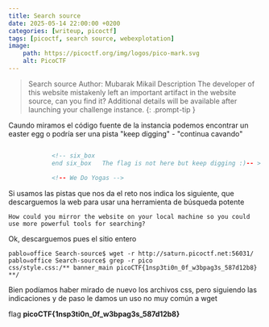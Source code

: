 ```yaml
---
title: Search source
date: 2025-05-14 22:00:00 +0200
categories: [writeup, picoctf]
tags: [picoctf, search source, webexplotation]     
image:
    path: https://picoctf.org/img/logos/pico-mark.svg
    alt: PicoCTF
---
```


>Search source
Author: Mubarak Mikail
Description
The developer of this website mistakenly left an important artifact in the website source, can you find it?
Additional details will be available after launching your challenge instance.
{: .prompt-tip }

Caundo miramos el código fuente de la instancia podemos encontrar un easter egg o podría ser una pista "keep digging" - "continua cavando"

``` html

            <!-- six_box
            end six_box   The flag is not here but keep digging :)-- >

            <!-- We Do Yogas -->
```
Si usamos las pistas que nos da el reto nos indica los siguiente, que descarguemos la web para usar una herramienta de búsqueda potente

```
How could you mirror the website on your local machine so you could use more powerful tools for searching?
```
Ok, descarguemos pues el sitio entero

``` shell
pablo☠office Search-source$ wget -r http://saturn.picoctf.net:56031/
pablo☠office Search-source$ grep -r pico
css/style.css:/** banner_main picoCTF{1nsp3ti0n_0f_w3bpag3s_587d12b8} **/
```
Bien podíamos haber mirado de nuevo los archivos css, pero siguiendo las indicaciones y de paso le damos un uso no muy común a wget

flag **picoCTF{1nsp3ti0n_0f_w3bpag3s_587d12b8}**
